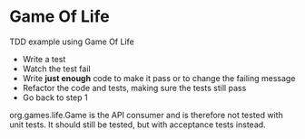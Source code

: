 Game Of Life
=========

TDD example using Game Of Life

* Write a test
* Watch the test fail
* Write **just enough** code to make it pass or to change the failing message
* Refactor the code and tests, making sure the tests still pass
* Go back to step 1

org.games.life.Game is the API consumer and is therefore not tested with unit tests. It should still be tested, but with acceptance tests instead.
